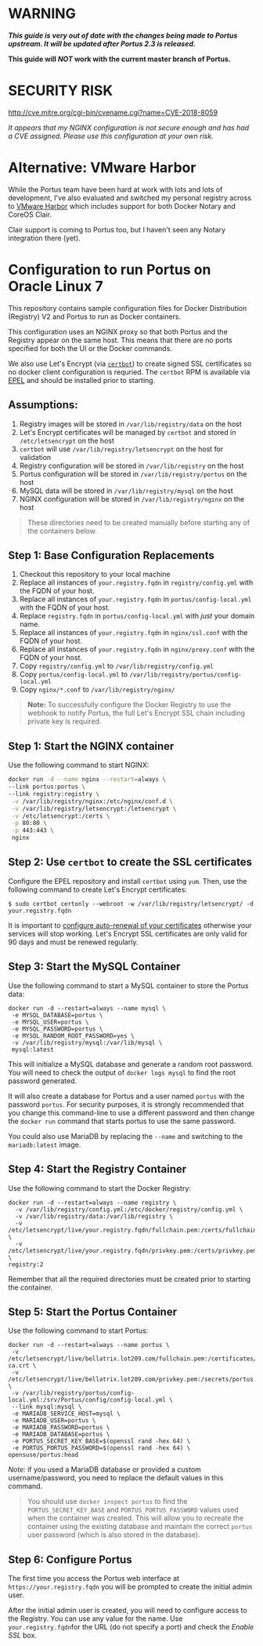 # WARNING
__*This guide is very out of date with the changes being made to Portus upstream. It will
be updated after Portus 2.3 is released.*__

__This guide will *NOT* work with the current master branch of Portus.__

# SECURITY RISK

http://cve.mitre.org/cgi-bin/cvename.cgi?name=CVE-2018-8059

_It appears that my NGINX configuration is not secure enough and has had a CVE
assigned. Please use this configuration at your own risk._

# Alternative: VMware Harbor
While the Portus team have been hard at work with lots and lots of development, I've also
evaluated and switched my personal registry across to [VMware Harbor](https://github.com/vmware/harbor/)
which includes support for both Docker Notary and CoreOS Clair.

Clair support is coming to Portus too, but I haven't seen any Notary integration there (yet).


# Configuration to run Portus on Oracle Linux 7

This repository contains sample configuration files for Docker Distribution
(Registry) V2 and Portus to run as Docker containers.

This configuration uses an NGINX proxy so that both Portus and the Registry
appear on the same host. This means that there are no ports specified for both
the UI or the Docker commands.

We also use Let's Encrypt (via [`certbot`](https://certbot.eff.org/docs/index.html))
to create signed SSL certificates so no docker client configuration is requried.
The `certbot` RPM is available via [EPEL](https://fedoraproject.org/wiki/EPEL)
and should be installed prior to starting.

## Assumptions:

1. Registry images will be stored in `/var/lib/registry/data` on the host
1. Let's Encrypt certificates will be managed by `certbot` and stored in
`/etc/letsencrypt` on the host
1. `certbot` will use `/var/lib/registry/letsencrypt` on the host for validation
1. Registry configuration will be stored in `/var/lib/registry` on the host
1. Portus configuration will be stored in `/var/lib/registry/portus` on the host
1. MySQL data will be stored in `/var/lib/registry/mysql` on the host
1. NGINX configuration will be stored in `/var/lib/registry/nginx` on the host

> These directories need to be created manually before starting any of the containers below.

## Step 1: Base Configuration Replacements

1. Checkout this repository to your local machine
1. Replace all instances of `your.registry.fqdn` in `registry/config.yml` with the FQDN of your host.
1. Replace all instances of `your.registry.fqdn` in `portus/config-local.yml` with the FQDN of your host.
1. Replace `registry.fqdn` in `portus/config-local.yml` with _just_ your domain name.
1. Replace all instances of `your.registry.fqdn` in `nginx/ssl.conf` with the FQDN of your host.
1. Replace all instances of `your.registry.fqdn` in `nginx/proxy.conf` with the FQDN of your host.
1. Copy `registry/config.yml` to `/var/lib/registry/config.yml`
1. Copy `portus/config-local.yml` to `/var/lib/registry/portus/config-local.yml`
1. Copy `nginx/*.conf` to `/var/lib/registry/nginx/`

> **Note:** To successfully configure the Docker Registry to use the webhook to
notify Portus, the full Let's Encrypt SSL chain including private key is required.

## Step 1: Start the NGINX container

Use the following command to start NGINX:

```bash
docker run -d --name nginx --restart=always \
--link portus:portus \
--link registry:registry \
 -v /var/lib/registry/nginx:/etc/nginx/conf.d \
 -v /var/lib/registry/letsencrypt:/letsencrypt \
 -v /etc/letsencrypt:/certs \
 -p 80:80 \
 -p 443:443 \
 nginx
 ```

## Step 2: Use `certbot` to create the SSL certificates

Configure the EPEL repository and install `certbot` using `yum`. Then, use the
following command to create Let's Encrypt certificates:

```
$ sudo certbot certonly --webroot -w /var/lib/registry/letsencrypt/ -d your.registry.fqdn
```

It is important to [configure auto-renewal of your certificates](https://certbot.eff.org/docs/using.html#renewing-certificates)
otherwise your services will stop working. Let's Encrypt SSL certificates are
only valid for 90 days and must be renewed regularly.

## Step 3: Start the MySQL Container

Use the following command to start a MySQL container to store the Portus data:

```
docker run -d --restart=always --name mysql \
 -e MYSQL_DATABASE=portus \
 -e MYSQL_USER=portus \
 -e MYSQL_PASSWORD=portus \
 -e MYSQL_RANDOM_ROOT_PASSWORD=yes \
 -v /var/lib/registry/mysql:/var/lib/mysql \
 mysql:latest
```

This will initialize a MySQL database and generate a random root password. You
will need to check the output of `docker logs mysql` to find the root password
generated.

It will also create a database for Portus and a user named `portus` with the
password `portus`. For security purposes, it is strongly recommended that you
change this command-line to use a different password and then change the
`docker run` command that starts portus to use the same password.

You could also use MariaDB by replacing the `--name` and switching to the
`mariadb:latest` image.

## Step 4: Start the Registry Container

Use the following command to start the Docker Registry:

```
docker run -d --restart=always --name registry \
  -v /var/lib/registry/config.yml:/etc/docker/registry/config.yml \
  -v /var/lib/registry/data:/var/lib/registry \
  -v /etc/letsencrypt/live/your.registry.fqdn/fullchain.pem:/certs/fullchain.pem \
  -v /etc/letsencrypt/live/your.registry.fqdn/privkey.pem:/certs/privkey.pem \
registry:2
```

Remember that all the required directories must be created prior to starting the
container.

## Step 5: Start the Portus Container

Use the following command to start Portus:

```
docker run -d --restart=always --name portus \
 -v /etc/letsencrypt/live/bellatrix.lot209.com/fullchain.pem:/certificates/portus-ca.crt \
 -v /etc/letsencrypt/live/bellatrix.lot209.com/privkey.pem:/secrets/portus.key \
 -v /var/lib/registry/portus/config-local.yml:/srv/Portus/config/config-local.yml \
 --link mysql:mysql \
 -e MARIADB_SERVICE_HOST=mysql \
 -e MARIADB_USER=portus \
 -e MARIADB_PASSWORD=portus \
 -e MARIADB_DATABASE=portus \
 -e PORTUS_SECRET_KEY_BASE=$(openssl rand -hex 64) \
 -e PORTUS_PORTUS_PASSWORD=$(openssl rand -hex 64) \
opensuse/portus:head
```
*Note:* if you used a MariaDB database or provided a custom username/password,
you need to replace the default values in this command.

> You should use `docker inspect portus` to find the `PORTUS_SECRET_KEY_BASE`
and `PORTUS_PORTUS_PASSWORD` values used when the container was created. This
will allow you to recreate the container using the existing database and maintain
the correct `portus` user password (which is also stored in the database).

## Step 6: Configure Portus

The first time you access the Portus web interface at `https://your.registry.fqdn` you will be prompted to create the initial admin user.

After the initial admin user is created, you will need to configure access to the
Registry. You can use any value for the name. Use `your.registry.fqdn`for the URL
(do not specify a port) and check the _Enable SSL_ box.
